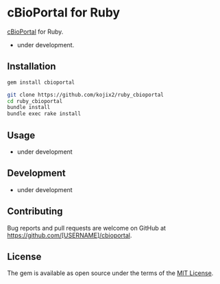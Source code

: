 # cBioPortal for Ruby 
[cBioPortal](http://www.cbioportal.org) for Ruby.
* under development.

## Installation

```bash
gem install cbioportal
```

```bash
git clone https://github.com/kojix2/ruby_cbioportal
cd ruby_cbioportal
bundle install
bundle exec rake install
```

## Usage
* under development

## Development
* under development

## Contributing

Bug reports and pull requests are welcome on GitHub at https://github.com/[USERNAME]/cbioportal.

## License

The gem is available as open source under the terms of the [MIT License](https://opensource.org/licenses/MIT).
